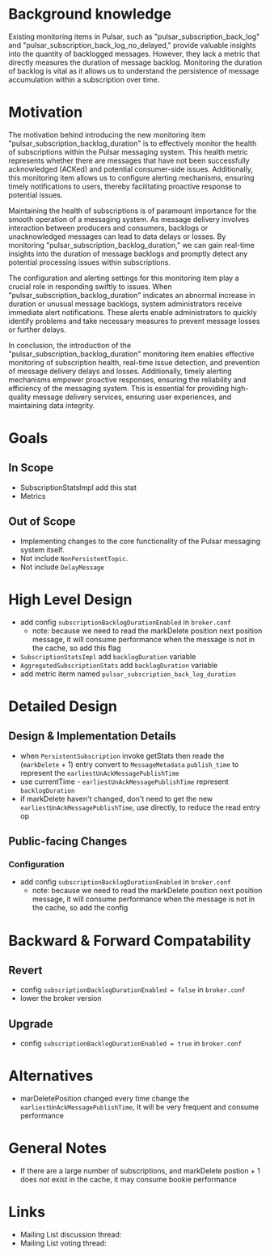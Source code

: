 # Background knowledge
Existing monitoring items in Pulsar, such as "pulsar_subscription_back_log" and "pulsar_subscription_back_log_no_delayed," provide valuable insights into the quantity of backlogged messages. However, they lack a metric that directly measures the duration of message backlog. Monitoring the duration of backlog is vital as it allows us to understand the persistence of message accumulation within a subscription over time.

# Motivation

The motivation behind introducing the new monitoring item "pulsar_subscription_backlog_duration" is to effectively monitor the health of subscriptions within the Pulsar messaging system. This health metric represents whether there are messages that have not been successfully acknowledged (ACKed) and potential consumer-side issues. Additionally, this monitoring item allows us to configure alerting mechanisms, ensuring timely notifications to users, thereby facilitating proactive response to potential issues.

Maintaining the health of subscriptions is of paramount importance for the smooth operation of a messaging system. As message delivery involves interaction between producers and consumers, backlogs or unacknowledged messages can lead to data delays or losses. By monitoring "pulsar_subscription_backlog_duration," we can gain real-time insights into the duration of message backlogs and promptly detect any potential processing issues within subscriptions.

The configuration and alerting settings for this monitoring item play a crucial role in responding swiftly to issues. When "pulsar_subscription_backlog_duration" indicates an abnormal increase in duration or unusual message backlogs, system administrators receive immediate alert notifications. These alerts enable administrators to quickly identify problems and take necessary measures to prevent message losses or further delays.

In conclusion, the introduction of the "pulsar_subscription_backlog_duration" monitoring item enables effective monitoring of subscription health, real-time issue detection, and prevention of message delivery delays and losses. Additionally, timely alerting mechanisms empower proactive responses, ensuring the reliability and efficiency of the messaging system. This is essential for providing high-quality message delivery services, ensuring user experiences, and maintaining data integrity.

# Goals

## In Scope

* SubscriptionStatsImpl add this stat
* Metrics


## Out of Scope

* Implementing changes to the core functionality of the Pulsar messaging system itself.
* Not include `NonPersistentTopic`.
* Not include `DelayMessage`

# High Level Design

* add config `subscriptionBacklogDurationEnabled` in `broker.conf`
  * note: because we need to read the markDelete position next position message, it will consume performance when the message is not in the cache, so add this flag
* `SubscriptionStatsImpl` add `backlogDuration` variable
* `AggregatedSubscriptionStats` add `backlogDuration` variable
* add metric iterm named `pulsar_subscription_back_log_duration`

# Detailed Design


## Design & Implementation Details
* when `PersistentSubscription` invoke getStats then reade the (`markDelete` + 1) entry convert to `MessageMetadata` `publish_time` to represent the `earliestUnAckMessagePublishTime`
* use currentTime - `earliestUnAckMessagePublishTime` represent `backlogDuration`
* if markDelete haven't changed, don't need to get the new `earliestUnAckMessagePublishTime`, use directly, to reduce the read entry op

## Public-facing Changes


### Configuration

* add config `subscriptionBacklogDurationEnabled` in `broker.conf`
  * note: because we need to read the markDelete position next position message, it will consume performance when the message is not in the cache, so add the config

# Backward & Forward Compatability

## Revert

* config `subscriptionBacklogDurationEnabled = false` in `broker.conf`
* lower the broker version

## Upgrade

* config `subscriptionBacklogDurationEnabled = true` in `broker.conf`

# Alternatives

* marDeletePosition changed every time change the `earliestUnAckMessagePublishTime`, It will be very frequent and consume performance

# General Notes
* If there are a large number of subscriptions, and markDelete postion + 1 does not exist in the cache, it may consume bookie performance

# Links

* Mailing List discussion thread:
* Mailing List voting thread: